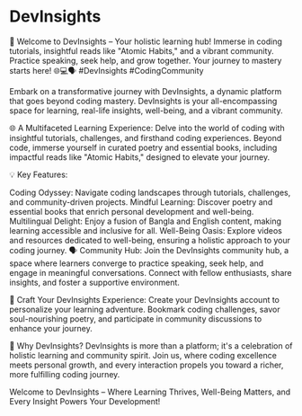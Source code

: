 # DevInsights
🚀 Welcome to DevInsights – Your holistic learning hub! Immerse in coding tutorials, insightful reads like "Atomic Habits," and a vibrant community. Practice speaking, seek help, and grow together. Your journey to mastery starts here! 🌐💻🗣️ #DevInsights #CodingCommunity


Embark on a transformative journey with DevInsights, a dynamic platform that goes beyond coding mastery. DevInsights is your all-encompassing space for learning, real-life insights, well-being, and a vibrant community.

🌐 A Multifaceted Learning Experience:
Delve into the world of coding with insightful tutorials, challenges, and firsthand coding experiences. Beyond code, immerse yourself in curated poetry and essential books, including impactful reads like "Atomic Habits," designed to elevate your journey.

💡 Key Features:

Coding Odyssey: Navigate coding landscapes through tutorials, challenges, and community-driven projects.
Mindful Learning: Discover poetry and essential books that enrich personal development and well-being.
Multilingual Delight: Enjoy a fusion of Bangla and English content, making learning accessible and inclusive for all.
Well-Being Oasis: Explore videos and resources dedicated to well-being, ensuring a holistic approach to your coding journey.
🗣️ Community Hub:
Join the DevInsights community hub, a space where learners converge to practice speaking, seek help, and engage in meaningful conversations. Connect with fellow enthusiasts, share insights, and foster a supportive environment.

🔐 Craft Your DevInsights Experience:
Create your DevInsights account to personalize your learning adventure. Bookmark coding challenges, savor soul-nourishing poetry, and participate in community discussions to enhance your journey.

🌈 Why DevInsights?
DevInsights is more than a platform; it's a celebration of holistic learning and community spirit. Join us, where coding excellence meets personal growth, and every interaction propels you toward a richer, more fulfilling coding journey.

Welcome to DevInsights – Where Learning Thrives, Well-Being Matters, and Every Insight Powers Your Development!
 
